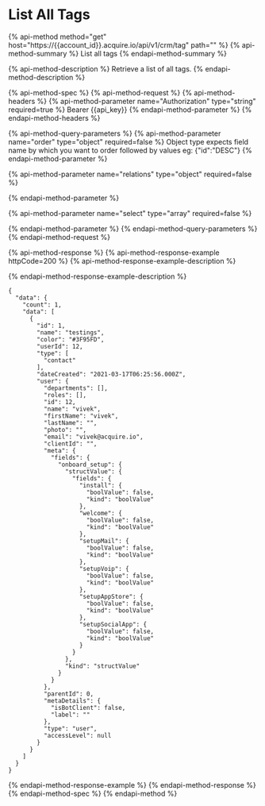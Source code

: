 # List All Tags

{% api-method method="get" host="https://{{account\_id}}.acquire.io/api/v1/crm/tag" path="" %}
{% api-method-summary %}
List all tags
{% endapi-method-summary %}

{% api-method-description %}
Retrieve a list of all tags.
{% endapi-method-description %}

{% api-method-spec %}
{% api-method-request %}
{% api-method-headers %}
{% api-method-parameter name="Authorization" type="string" required=true %}
Bearer {{api\_key}}
{% endapi-method-parameter %}
{% endapi-method-headers %}

{% api-method-query-parameters %}
{% api-method-parameter name="order" type="object" required=false %}
Object type expects field name by which you want to order followed by values eg: {"id":"DESC"}
{% endapi-method-parameter %}

{% api-method-parameter name="relations" type="object" required=false %}

{% endapi-method-parameter %}

{% api-method-parameter name="select" type="array" required=false %}

{% endapi-method-parameter %}
{% endapi-method-query-parameters %}
{% endapi-method-request %}

{% api-method-response %}
{% api-method-response-example httpCode=200 %}
{% api-method-response-example-description %}

{% endapi-method-response-example-description %}

```
{
  "data": {
    "count": 1,
    "data": [
      {
        "id": 1,
        "name": "testings",
        "color": "#3F95FD",
        "userId": 12,
        "type": [
          "contact"
        ],
        "dateCreated": "2021-03-17T06:25:56.000Z",
        "user": {
          "departments": [],
          "roles": [],
          "id": 12,
          "name": "vivek",
          "firstName": "vivek",
          "lastName": "",
          "photo": "",
          "email": "vivek@acquire.io",
          "clientId": "",
          "meta": {
            "fields": {
              "onboard_setup": {
                "structValue": {
                  "fields": {
                    "install": {
                      "boolValue": false,
                      "kind": "boolValue"
                    },
                    "welcome": {
                      "boolValue": false,
                      "kind": "boolValue"
                    },
                    "setupMail": {
                      "boolValue": false,
                      "kind": "boolValue"
                    },
                    "setupVoip": {
                      "boolValue": false,
                      "kind": "boolValue"
                    },
                    "setupAppStore": {
                      "boolValue": false,
                      "kind": "boolValue"
                    },
                    "setupSocialApp": {
                      "boolValue": false,
                      "kind": "boolValue"
                    }
                  }
                },
                "kind": "structValue"
              }
            }
          },
          "parentId": 0,
          "metaDetails": {
            "isBotClient": false,
            "label": ""
          },
          "type": "user",
          "accessLevel": null
        }
      }
    ]
  }
}

```
{% endapi-method-response-example %}
{% endapi-method-response %}
{% endapi-method-spec %}
{% endapi-method %}

